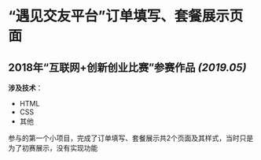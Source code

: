 # “遇见交友平台”订单填写、套餐展示页面
## 2018年“互联网+创新创业比赛”参赛作品 _(2019.05)_

**涉及技术**：
* HTML
* CSS
* 其他

参与的第一个小项目，完成了订单填写、套餐展示共2个页面及其样式，当时只是为了初赛展示，没有实现功能